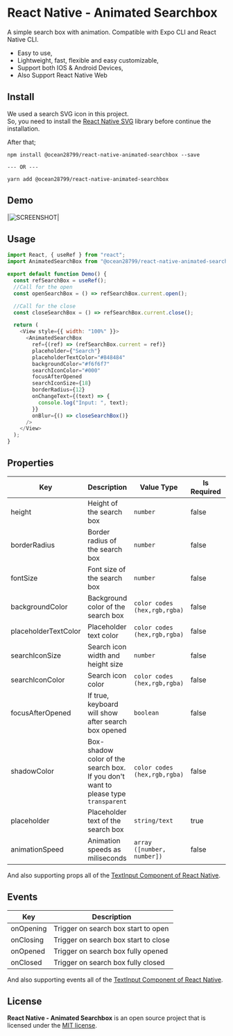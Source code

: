 # React Native - Animated Searchbox

A simple search box with animation. Compatible with Expo CLI and React Native CLI.

- Easy to use,
- Lightweight, fast, flexible and easy customizable,
- Support both IOS & Android Devices,
- Also Support React Native Web

## Install

We used a search SVG icon in this project.  
So, you need to install the [React Native SVG](https://github.com/react-native-community/react-native-svg#installation) library before continue the installation.

After that;

```
npm install @ocean28799/react-native-animated-searchbox --save

--- OR ---

yarn add @ocean28799/react-native-animated-searchbox
```

## Demo

|![SCREENSHOT](https://raw.githubusercontent.com/gurayyarar/React-Native-Animated-Searchbox/HEAD/assets/demo/web.gif)|

## Usage

```javascript
import React, { useRef } from "react";
import AnimatedSearchBox from "@ocean28799/react-native-animated-searchbox";

export default function Demo() {
  const refSearchBox = useRef();
  //Call for the open
  const openSearchBox = () => refSearchBox.current.open();

  //Call for the close
  const closeSearchBox = () => refSearchBox.current.close();

  return (
    <View style={{ width: "100%" }}>
      <AnimatedSearchBox
        ref={(ref) => (refSearchBox.current = ref)}
        placeholder={"Search"}
        placeholderTextColor="#848484"
        backgroundColor="#f6f6f7"
        searchIconColor="#000"
        focusAfterOpened
        searchIconSize={18}
        borderRadius={12}
        onChangeText={(text) => {
          console.log("Input: ", text);
        }}
        onBlur={() => closeSearchBox()}
      />
    </View>
  );
}
```

## Properties

| Key                  | Description                                                                          | Value Type                   | Is Required | Default                |
| -------------------- | ------------------------------------------------------------------------------------ | ---------------------------- | ----------- | ---------------------- |
| height               | Height of the search box                                                             | `number`                     | false       | 48                     |
| borderRadius         | Border radius of the search box                                                      | `number`                     | false       | 48                     |
| fontSize             | Font size of the search box                                                          | `number`                     | false       | 20                     |
| backgroundColor      | Background color of the search box                                                   | `color codes (hex,rgb,rgba)` | false       | rgba(255,255,255,0.70) |
| placeholderTextColor | Placeholder text color                                                               | `color codes (hex,rgb,rgba)` | false       | #555555                |
| searchIconSize       | Search icon width and height size                                                    | `number`                     | false       | 20                     |
| searchIconColor      | Search icon color                                                                    | `color codes (hex,rgb,rgba)` | false       | #555555                |
| focusAfterOpened     | If true, keyboard will show after search box opened                                  | `boolean`                    | false       | false                  |
| shadowColor          | Box\-shadow color of the search box\. If you don't want to please type `transparent` | `color codes (hex,rgb,rgba)` | false       | rgba(0,0,0,0.12\)      |
| placeholder          | Placeholder text of the search box                                                   | `string/text`                | true        |                        |
| animationSpeed       | Animation speeds as miliseconds                                                      | `array ([number, number])`   | false       | [200, 250]             |

And also supporting props all of the [TextInput Component of React Native](https://reactnative.dev/docs/textinput).

## Events

| Key       | Description                          |
| --------- | ------------------------------------ |
| onOpening | Trigger on search box start to open  |
| onClosing | Trigger on search box start to close |
| onOpened  | Trigger on search box fully opened   |
| onClosed  | Trigger on search box fully closed   |

And also supporting events all of the [TextInput Component of React Native](https://reactnative.dev/docs/textinput).

## License

**React Native - Animated Searchbox** is an open source project that is licensed under the [MIT license](http://opensource.org/licenses/MIT).
